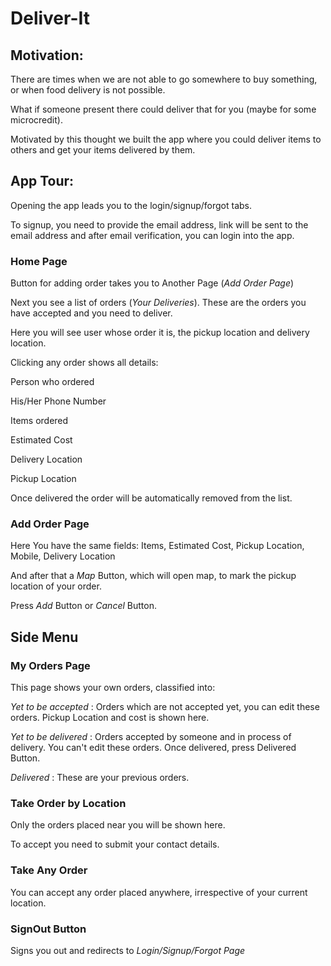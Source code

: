 # Deliver-It



Motivation:
---------

There are times when we are not able to go somewhere to buy something, or when food delivery is not possible.

What if someone present there could deliver that for you (maybe for some microcredit).

Motivated by this thought we built the app where you could deliver items to others and get your items delivered by them.

App Tour:
---------


Opening the app leads you to the login/signup/forgot tabs.

To signup, you need to provide the email address, link will be sent to the email address and after email verification, you can
login into the app.

### Home Page ###

Button for adding order takes you to Another Page (_Add Order Page_)

Next you see a list of orders (_Your Deliveries_). These are the orders you have accepted and you need to deliver.

Here you will see user whose order it is, the pickup location and delivery location.

Clicking any order shows all details:

Person who ordered

His/Her Phone Number

Items ordered

Estimated Cost

Delivery Location

Pickup Location

Once delivered the order will be automatically removed from the list.

### Add Order Page ###

Here You have the same fields: Items, Estimated Cost, Pickup Location, Mobile, Delivery Location

And after that a _Map_ Button, which will open map, to mark the pickup location of your order.

Press _Add_ Button or _Cancel_ Button.

## Side Menu ##

### My Orders Page ###

This page shows your own orders, classified into:

_Yet to be accepted_ : Orders which are not accepted yet, you can edit these orders. Pickup Location and cost is shown here.

_Yet to be delivered_ : Orders accepted by someone and in process of delivery. You can't edit these orders.
Once delivered, press Delivered Button.

_Delivered_ : These are your previous orders.

### Take Order by Location ###

Only the orders placed near you will be shown here.

To accept you need to submit your contact details.

### Take Any Order ###

You can accept any order placed anywhere, irrespective of your current location.

### SignOut Button ###

Signs you out and redirects to _Login/Signup/Forgot Page_
